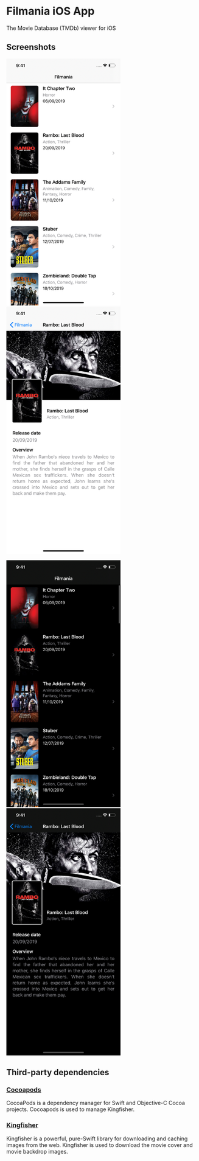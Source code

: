 # Filmania iOS App

The Movie Database (TMDb) viewer for iOS


## Screenshots

<p>
  <img width="300px" src="https://raw.githubusercontent.com/froesmatheus/filmania-ios-app/development/screenshots/screenshot1-light.png">
  <img width="300px" src="https://raw.githubusercontent.com/froesmatheus/filmania-ios-app/development/screenshots/screenshot2-light.png">
</p>

<p>
  <img width="300px" src="https://raw.githubusercontent.com/froesmatheus/filmania-ios-app/development/screenshots/screenshot1-dark.png">
  <img width="300px" src="https://raw.githubusercontent.com/froesmatheus/filmania-ios-app/development/screenshots/screenshot2-dark.png">
</p>

## Third-party dependencies

### [Cocoapods](https://github.com/CocoaPods/CocoaPods)

CocoaPods is a dependency manager for Swift and Objective-C Cocoa projects. Cocoapods is used to manage Kingfisher.

### [Kingfisher](https://github.com/onevcat/Kingfisher)

Kingfisher is a powerful, pure-Swift library for downloading and caching images from the web. Kingfisher is used to download the movie cover and movie backdrop images.

